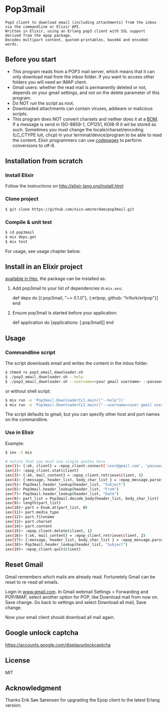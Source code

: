 # Pop3mail

    Pop3 client to download email (including attachments) from the inbox via the commandline or Elixir API.
    Written in Elixir, using an Erlang pop3 client with SSL support derived from the epop package.
    Decodes multipart content, quoted-printables, base64 and encoded-words.

## Before you start

- This program reads from a POP3 mail server, which means that it can only download mail from the inbox folder. If you want to access other folders you will need an IMAP client.
- Gmail users: whether the read mail is permanently deleted or not, depends on your gmail settings, and not on the delete parameter of this program. 
- Do NOT run the script as root.
- Downloaded attachments can contain viruses, addware or malicious scripts.
- This program does NOT convert charsets and neither does it at a [BOM](https://en.wikipedia.org/wiki/Byte_order_mark). 
  If a message is send in ISO-8859-1, CP1251, KOI8-R it wil be stored as such.
  Sometimes you must change the locale/charset/encoding (LC_CTYPE luit, chcp) in your terminal/device/program to be able to read the content.
  Elixir programmers can use [codepagex](https://github.com/tallakt/codepagex) to perform conversions to utf-8.

## Installation from scratch

### Install Elixir

Follow the instructions on http://elixir-lang.org/install.html

### Clone project

```sh
$ git clone https://github.com/nico-amsterdam/pop3mail.git
```

### Compile & unit test

```sh
$ cd pop3mail
$ mix deps.get
$ mix test
```

For usage, see usage chapter below.

## Install in an Elixir project

[available in Hex](https://hex.pm/packages/pop3mail), the package can be installed as:

  1. Add pop3mail to your list of dependencies in `mix.exs`:

        def deps do
          [{:pop3mail, "~> 0.1.0"}, 
           {:erlpop, github: "trifork/erlpop"}]
        end

  2. Ensure pop3mail is started before your application:

        def application do
          [applications: [:pop3mail]]
        end

## Usage

### Commandline script

The script downloads email and writes the content in the inbox folder.
 
```sh
$ chmod +x pop3_email_downloader.sh
$ ./pop3_email_downloader.sh --help
$ ./pop3_email_downloader.sh --username=<your gmail username> --password=<your gmail password> --max=10 --raw
```

or without shell script:

```sh
$ mix run -e 'Pop3mail.DownloaderCLI.main(["--help"])'
$ mix run -e 'Pop3mail.DownloaderCLI.main(["--username=<user gmail username>", "--password=<your gmail password>", "--max=10", "--raw"])'
```

The script defaults to gmail, but you can specify other host and port names on the commandline.

### Use in Elixir

Example:

```sh
$ iex -S mix

# notice that you must use single quotes here
iex(1)> {:ok, client} = :epop_client.connect('user@gmail.com', 'password', [{:addr, 'pop.gmail.com'},{:port,995},:ssl])
iex(2)> :epop_client.stat(client) 
iex(3)> {:ok, mail_content} = :epop_client.retrieve(client, 1) 
iex(4)> {:message, header_list, body_char_list } = :epop_message.parse(mail_content)
iex(5)> Pop3mail.header_lookup(header_list, "Subject")
iex(6)> Pop3mail.header_lookup(header_list, "From")
iex(7)> Pop3mail.header_lookup(header_list, "Date")
iex(8)> part_list = Pop3mail.decode_body(header_list, body_char_list)
iex(9)> length(part_list)
iex(10)> part = Enum.at(part_list, 0)
iex(11)> part.media_type
iex(12)> part.filename
iex(13)> part.charset
iex(14)> part.content
iex(15)> :epop_client.delete(client, 1)
iex(16)> {:ok, mail_content} = :epop_client.retrieve(client, 2) 
iex(17)> {:message, header_list, body_char_list } = :epop_message.parse(mail_content)
iex(18)> Pop3mail.header_lookup(header_list, "Subject")
iex(19)> :epop_client.quit(client)
```

## Reset Gmail

Gmail remembers which mails are already read. Fortunetely Gmail can be reset to re-read all emails.

Login in www.gmail.com.
In Gmail webmail Settings > Forwarding and POP/IMAP, select another option for POP,
like Download mail from now on. Save change. 
Go back to settings and select Download all mail, Save change.

Now your email client should download all mail again.

## Google unlock captcha

https://accounts.google.com/displayunlockcaptcha


## License

MIT

## Acknowledgment

Thanks Erik Søe Sørensen for upgrading the Epop client to the latest Erlang version.
